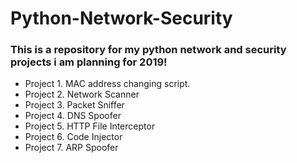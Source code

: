 # Python-Network-Security
### This is  a repository for my python network and security projects i am planning for 2019!

* Project 1. MAC address changing script.
* Project 2. Network Scanner
* Project 3. Packet Sniffer
* Project 4. DNS Spoofer
* Project 5. HTTP File Interceptor
* Project 6. Code Injector
* Project 7. ARP Spoofer
